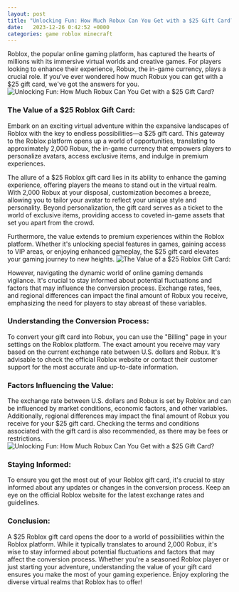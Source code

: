 ```yaml
---
layout: post
title: "Unlocking Fun: How Much Robux Can You Get with a $25 Gift Card?"
date:   2023-12-26 0:42:52 +0000
categories: game roblox minecraft
---
```


Roblox, the popular online gaming platform, has captured the hearts of millions with its immersive virtual worlds and creative games. For players looking to enhance their experience, Robux, the in-game currency, plays a crucial role. If you've ever wondered how much Robux you can get with a $25 gift card, we've got the answers for you.
![Unlocking Fun: How Much Robux Can You Get with a $25 Gift Card?](https://pisces.bbystatic.com/image2/BestBuy_US/images/products/5698/5698008_sd.jpg)

### The Value of a $25 Roblox Gift Card:
Embark on an exciting virtual adventure within the expansive landscapes of Roblox with the key to endless possibilities—a $25 gift card. This gateway to the Roblox platform opens up a world of opportunities, translating to approximately 2,000 Robux, the in-game currency that empowers players to personalize avatars, access exclusive items, and indulge in premium experiences.

The allure of a $25 Roblox gift card lies in its ability to enhance the gaming experience, offering players the means to stand out in the virtual realm. With 2,000 Robux at your disposal, customization becomes a breeze, allowing you to tailor your avatar to reflect your unique style and personality. Beyond personalization, the gift card serves as a ticket to the world of exclusive items, providing access to coveted in-game assets that set you apart from the crowd.

Furthermore, the value extends to premium experiences within the Roblox platform. Whether it's unlocking special features in games, gaining access to VIP areas, or enjoying enhanced gameplay, the $25 gift card elevates your gaming journey to new heights.
![The Value of a $25 Roblox Gift Card:](https://pisces.bbystatic.com/image2/BestBuy_US/ugc/photos/thumbnail/d5ba5ab5d274f174b129499f0ba9fd3a.jpg)

However, navigating the dynamic world of online gaming demands vigilance. It's crucial to stay informed about potential fluctuations and factors that may influence the conversion process. Exchange rates, fees, and regional differences can impact the final amount of Robux you receive, emphasizing the need for players to stay abreast of these variables.
### Understanding the Conversion Process:
To convert your gift card into Robux, you can use the "Billing" page in your settings on the Roblox platform. The exact amount you receive may vary based on the current exchange rate between U.S. dollars and Robux. It's advisable to check the official Roblox website or contact their customer support for the most accurate and up-to-date information.

### Factors Influencing the Value:
The exchange rate between U.S. dollars and Robux is set by Roblox and can be influenced by market conditions, economic factors, and other variables. Additionally, regional differences may impact the final amount of Robux you receive for your $25 gift card. Checking the terms and conditions associated with the gift card is also recommended, as there may be fees or restrictions.
![Unlocking Fun: How Much Robux Can You Get with a $25 Gift Card?](https://target.scene7.com/is/image/Target/GUEST_6e5c8d64-82f9-434e-aede-5501d651b1ab?wid=1200&hei=1200&qlt=80&fmt=webp)

### Staying Informed:
To ensure you get the most out of your Roblox gift card, it's crucial to stay informed about any updates or changes in the conversion process. Keep an eye on the official Roblox website for the latest exchange rates and guidelines.

### Conclusion:
A $25 Roblox gift card opens the door to a world of possibilities within the Roblox platform. While it typically translates to around 2,000 Robux, it's wise to stay informed about potential fluctuations and factors that may affect the conversion process. Whether you're a seasoned Roblox player or just starting your adventure, understanding the value of your gift card ensures you make the most of your gaming experience. Enjoy exploring the diverse virtual realms that Roblox has to offer!